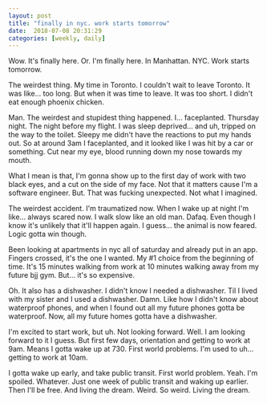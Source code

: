 ```yaml
---
layout: post
title: "finally in nyc. work starts tomorrow"
date:  2018-07-08 20:31:29
categories: [weekly, daily]
---
```

Wow. It's finally here. Or. I'm finally here. In Manhattan. NYC. Work starts tomorrow.

The weirdest thing. My time in Toronto. I couldn't wait to leave Toronto. It was like... too long. But when it was time to leave. It was too short. I didn't eat enough phoenix chicken.

Man. The weirdest and stupidest thing happened. I... faceplanted. Thursday night. The night before my flight. I was sleep deprived... and uh, tripped on the way to the toilet. Sleepy me didn't have the reactions to put my hands out. So at around 3am I faceplanted, and it looked like I was hit by a car or something. Cut near my eye, blood running down my nose towards my mouth.

What I mean is that, I'm gonna show up to the first day of work with two black eyes, and a cut on the side of my face. Not that it matters cause I'm a software engineer. But. That was fucking unexpected. Not what I imagined.

The weirdest accident. I'm traumatized now. When I wake up at night I'm like... always scared now. I walk slow like an old man. Dafaq. Even though I know it's unlikely that it'll happen again. I guess... the animal is now feared. Logic gotta win though.

Been looking at apartments in nyc all of saturday and already put in an app. Fingers crossed, it's the one I wanted. My #1 choice from the beginning of time. It's 15 minutes walking from work at 10 minutes walking away from my future bjj gym. But... it's so expensive.

Oh. It also has a dishwasher. I didn't know I needed a dishwasher. Til I lived with my sister and I used a dishwasher. Damn. Like how I didn't know about waterproof phones, and when I found out all my future phones gotta be waterproof. Now, all my future homes gotta have a dishwasher.

I'm excited to start work, but uh. Not looking forward. Well. I am looking forward to it I guess. But first few days, orientation and getting to work at 9am. Means I gotta wake up at 730. First world problems. I'm used to uh... getting to work at 10am.

I gotta wake up early, and take public transit. First world problem. Yeah. I'm spoiled. Whatever. Just one week of public transit and waking up earlier. Then I'll be free. And living the dream. Weird. So weird. Living the dream. 
